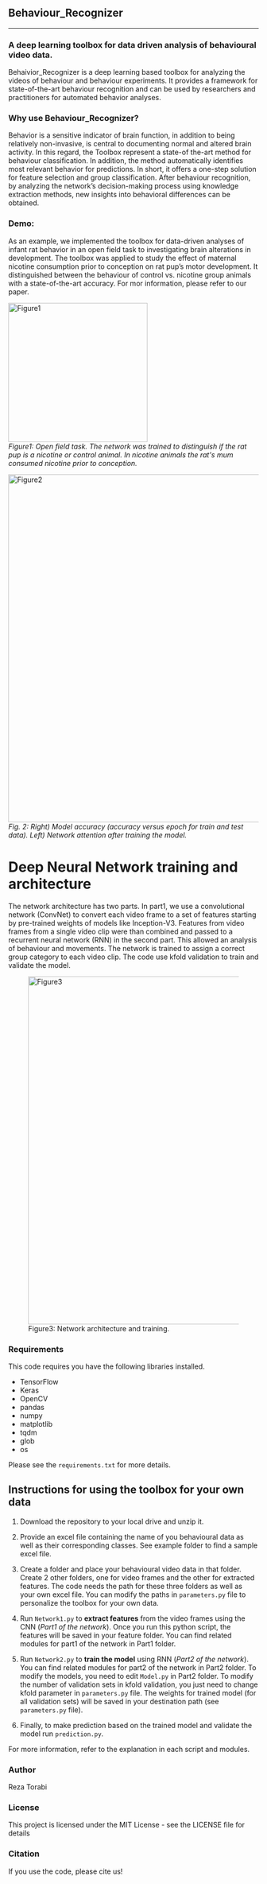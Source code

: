 
## Behaviour_Recognizer
_____________________________________________________________________________________________________
### A deep learning toolbox for data driven analysis of behavioural video data.

Behaivior_Recognizer is a deep learning based toolbox for analyzing the videos of behaviour and behaviour experiments. It provides a framework for state-of-the-art behaviour recognition and can be used by researchers and practitioners for automated behavior analyses. 

### Why use Behaviour_Recognizer?
Behavior is a sensitive indicator of brain function, in addition to being relatively non-invasive, is central to documenting normal and altered brain activity. In this regard, the Toolbox represent a state-of the-art method for behaviour classification. In addition, the method automatically identifies most relevant behavior for predictions. In short, it offers a one-step solution for feature selection and group classification. After behaviour recognition, by analyzing the network’s decision-making process using knowledge extraction methods, new insights into behavioral differences can be obtained.

### Demo:
As an example, we implemented the toolbox for data-driven analyses of infant rat behavior in an open field task to investigating brain alterations in development. The toolbox was applied to study the effect of maternal nicotine consumption prior to conception on rat pup’s motor development. It distinguished between the behaviour of control vs. nicotine group animals with a state-of-the-art accuracy. For mor information, please refer to our paper.

<p>
    <img src="Figure1.gif" alt="Figure1" width="280"/>
    <br>
    <em>Figure1: Open field task. The network was trained to distinguish if the rat pup is a nicotine or control animal. In nicotine animals the rat's mum consumed nicotine prior to conception.</em>
</p>


<p>
    <img src="Figure2.jpg" alt="Figure2" width="700"/>
    <br>
    <em>Fig. 2: Right) Model accuracy (accuracy versus epoch for train and test data). Left) Network attention after training the model.</em>
</p>

# Deep Neural Network training and architecture

The network architecture has two parts. In part1, we use a convolutional network (ConvNet) to convert each video frame to a set of features starting by pre-trained weights of models like Inception-V3. Features from video frames from a single video clip were than combined and passed to a recurrent neural network (RNN) in the second part. This allowed an analysis of behaviour and movements. The network is trained to assign a correct group category to each video clip. The code use kfold validation to train and validate the model.

<figure>
  <img src="Figure3.jpg" alt="Figure3" width="700"/>
  <figcaption>Figure3: Network architecture and training.</figcaption>
</figure>

### Requirements
This code requires you have the following libraries installed. 
- TensorFlow
- Keras
- OpenCV
- pandas
- numpy
- matplotlib
- tqdm
- glob
- os

Please see the `requirements.txt` for more details. 

## Instructions for using the toolbox for your own data

1. Download the repository to your local drive and unzip it.

2. Provide an excel file containing the name of you behavioural data as well as their corresponding classes. See example folder to find a sample excel file.

3. Create a folder and place your behavioural video data in that folder. Create 2 other folders, one for video frames and the other for extracted features. The code needs the path for these three folders as well as your own excel file. You can modify the paths in <code>parameters.py</code> file to personalize the toolbox for your own data.
 
4. Run <code>Network1.py</code> to **extract features** from the video frames using the CNN (*Part1 of the network*). Once you run this python script, the features will be saved in your feature folder. You can find related modules for part1 of the network in Part1 folder. 

5. Run <code>Network2.py</code> to **train the model** using RNN (*Part2 of the network*). You can find related modules for part2 of the network in Part2 folder. To modify the models, you need to edit <code>Model.py</code> in Part2 folder. To modify the number of validation sets in kfold validation, you just need to change kfold parameter in <code>parameters.py</code> file. The weights for trained model (for all validation sets) will be saved in your destination path (see <code>parameters.py</code> file). 

6. Finally, to make prediction based on the trained model and validate the model run <code>prediction.py</code>.

 For more information, refer to the explanation in each script and modules.

### Author
Reza Torabi

### License

This project is licensed under the MIT License - see the LICENSE file for details

### Citation

If you use the code, please cite us!

